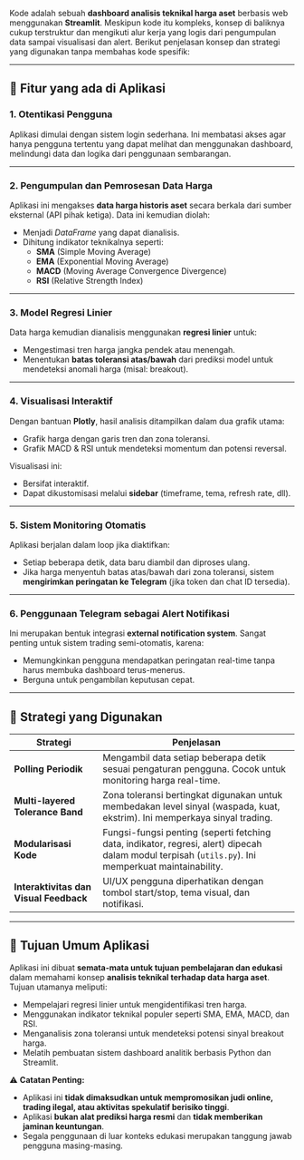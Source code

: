 Kode adalah sebuah **dashboard analisis teknikal harga aset** berbasis web menggunakan **Streamlit**. Meskipun kode itu kompleks, konsep di baliknya cukup terstruktur dan mengikuti alur kerja yang logis dari pengumpulan data sampai visualisasi dan alert. Berikut penjelasan konsep dan strategi yang digunakan tanpa membahas kode spesifik:

---

## 🧠 **Fitur yang ada di Aplikasi**

### 1. **Otentikasi Pengguna**
Aplikasi dimulai dengan sistem login sederhana. Ini membatasi akses agar hanya pengguna tertentu yang dapat melihat dan menggunakan dashboard, melindungi data dan logika dari penggunaan sembarangan.

---

### 2. **Pengumpulan dan Pemrosesan Data Harga**
Aplikasi ini mengakses **data harga historis aset** secara berkala dari sumber eksternal (API pihak ketiga). Data ini kemudian diolah:
- Menjadi *DataFrame* yang dapat dianalisis.
- Dihitung indikator teknikalnya seperti:
  - **SMA** (Simple Moving Average)
  - **EMA** (Exponential Moving Average)
  - **MACD** (Moving Average Convergence Divergence)
  - **RSI** (Relative Strength Index)

---

### 3. **Model Regresi Linier**
Data harga kemudian dianalisis menggunakan **regresi linier** untuk:
- Mengestimasi tren harga jangka pendek atau menengah.
- Menentukan **batas toleransi atas/bawah** dari prediksi model untuk mendeteksi anomali harga (misal: breakout).

---

### 4. **Visualisasi Interaktif**
Dengan bantuan **Plotly**, hasil analisis ditampilkan dalam dua grafik utama:
- Grafik harga dengan garis tren dan zona toleransi.
- Grafik MACD & RSI untuk mendeteksi momentum dan potensi reversal.

Visualisasi ini:
- Bersifat interaktif.
- Dapat dikustomisasi melalui **sidebar** (timeframe, tema, refresh rate, dll).

---

### 5. **Sistem Monitoring Otomatis**
Aplikasi berjalan dalam loop jika diaktifkan:
- Setiap beberapa detik, data baru diambil dan diproses ulang.
- Jika harga menyentuh batas atas/bawah dari zona toleransi, sistem **mengirimkan peringatan ke Telegram** (jika token dan chat ID tersedia).

---

### 6. **Penggunaan Telegram sebagai Alert Notifikasi**
Ini merupakan bentuk integrasi **external notification system**. Sangat penting untuk sistem trading semi-otomatis, karena:
- Memungkinkan pengguna mendapatkan peringatan real-time tanpa harus membuka dashboard terus-menerus.
- Berguna untuk pengambilan keputusan cepat.

---

## 🔧 **Strategi yang Digunakan**

| Strategi | Penjelasan |
|----------|------------|
| **Polling Periodik** | Mengambil data setiap beberapa detik sesuai pengaturan pengguna. Cocok untuk monitoring harga real-time. |
| **Multi-layered Tolerance Band** | Zona toleransi bertingkat digunakan untuk membedakan level sinyal (waspada, kuat, ekstrim). Ini memperkaya sinyal trading. |
| **Modularisasi Kode** | Fungsi-fungsi penting (seperti fetching data, indikator, regresi, alert) dipecah dalam modul terpisah (`utils.py`). Ini memperkuat maintainability. |
| **Interaktivitas dan Visual Feedback** | UI/UX pengguna diperhatikan dengan tombol start/stop, tema visual, dan notifikasi. |

---

## 🎯 **Tujuan Umum Aplikasi**

Aplikasi ini dibuat **semata-mata untuk tujuan pembelajaran dan edukasi** dalam memahami konsep **analisis teknikal terhadap data harga aset**. Tujuan utamanya meliputi:

- Mempelajari regresi linier untuk mengidentifikasi tren harga.
- Menggunakan indikator teknikal populer seperti SMA, EMA, MACD, dan RSI.
- Menganalisis zona toleransi untuk mendeteksi potensi sinyal breakout harga.
- Melatih pembuatan sistem dashboard analitik berbasis Python dan Streamlit.

⚠️ **Catatan Penting:**
- Aplikasi ini **tidak dimaksudkan untuk mempromosikan judi online, trading ilegal, atau aktivitas spekulatif berisiko tinggi**.
- Aplikasi **bukan alat prediksi harga resmi** dan **tidak memberikan jaminan keuntungan**.
- Segala penggunaan di luar konteks edukasi merupakan tanggung jawab pengguna masing-masing.
